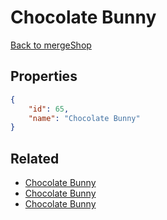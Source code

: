 # Chocolate Bunny

<no description available>

[Back to mergeShop](../merge-shops.md)

## Properties

```json
{
    "id": 65,
    "name": "Chocolate Bunny"
}
```

## Related

- [Chocolate Bunny](../items/3539-chocolate-bunny.md)
- [Chocolate Bunny](../items/3538-chocolate-bunny.md)
- [Chocolate Bunny](../items/3537-chocolate-bunny.md)

